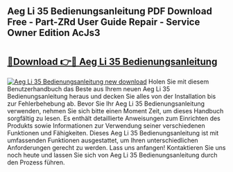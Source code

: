 ## Aeg Li 35 Bedienungsanleitung PDF Download Free - Part-ZRd User Guide Repair - Service Owner Edition AcJs3

# <h2><a href="http://df2cc7.blite.top/?on=Aeg+Li+35+Bedienungsanleitung">🔗Download 👉🔴 Aeg Li 35 Bedienungsanleitung</a></h2>

[![Aeg Li 35 Bedienungsanleitung new download](https://i.imgur.com/lujVjoI.png)](http://df2cc7.blite.top/?on=Aeg+Li+35+Bedienungsanleitung)
Holen Sie mit diesem Benutzerhandbuch das Beste aus Ihrem neuen Aeg Li 35 Bedienungsanleitung heraus und decken Sie alles von der Installation bis zur Fehlerbehebung ab. Bevor Sie Ihr Aeg Li 35 Bedienungsanleitung verwenden, nehmen Sie sich bitte einen Moment Zeit, um dieses Handbuch sorgfältig zu lesen. Es enthält detaillierte Anweisungen zum Einrichten des Produkts sowie Informationen zur Verwendung seiner verschiedenen Funktionen und Fähigkeiten. Dieses Aeg Li 35 Bedienungsanleitung ist mit umfassenden Funktionen ausgestattet, um Ihren unterschiedlichen Anforderungen gerecht zu werden. Lass uns anfangen! Kontaktieren Sie uns noch heute und lassen Sie sich von Aeg Li 35 Bedienungsanleitung durch den Prozess führen.

